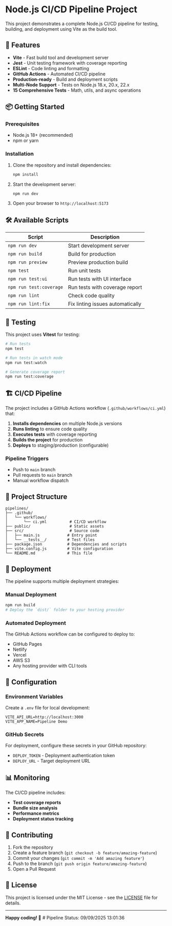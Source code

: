 # Node.js CI/CD Pipeline Project

This project demonstrates a complete Node.js CI/CD pipeline for testing, building, and deployment using Vite as the build tool.

## 🚀 Features

- **Vite** - Fast build tool and development server
- **Jest** - Unit testing framework with coverage reporting
- **ESLint** - Code linting and formatting
- **GitHub Actions** - Automated CI/CD pipeline
- **Production-ready** - Build and deployment scripts
- **Multi-Node Support** - Tests on Node.js 18.x, 20.x, 22.x
- **15 Comprehensive Tests** - Math, utils, and async operations

## 📦 Getting Started

### Prerequisites
- Node.js 18+ (recommended)
- npm or yarn

### Installation

1. Clone the repository and install dependencies:
   ```bash
   npm install
   ```

2. Start the development server:
   ```bash
   npm run dev
   ```

3. Open your browser to `http://localhost:5173`

## 🛠️ Available Scripts

| Script | Description |
|--------|-------------|
| `npm run dev` | Start development server |
| `npm run build` | Build for production |
| `npm run preview` | Preview production build |
| `npm test` | Run unit tests |
| `npm run test:ui` | Run tests with UI interface |
| `npm run test:coverage` | Run tests with coverage report |
| `npm run lint` | Check code quality |
| `npm run lint:fix` | Fix linting issues automatically |

## 🧪 Testing

This project uses **Vitest** for testing:

```bash
# Run tests
npm test

# Run tests in watch mode
npm run test:watch

# Generate coverage report
npm run test:coverage
```

## 🏗️ CI/CD Pipeline

The project includes a GitHub Actions workflow (`.github/workflows/ci.yml`) that:

1. **Installs dependencies** on multiple Node.js versions
2. **Runs linting** to ensure code quality
3. **Executes tests** with coverage reporting
4. **Builds the project** for production
5. **Deploys** to staging/production (configurable)

### Pipeline Triggers
- Push to `main` branch
- Pull requests to `main` branch
- Manual workflow dispatch

## 📁 Project Structure

```
pipelines/
├── .github/
│   └── workflows/
│       └── ci.yml          # CI/CD workflow
├── public/                 # Static assets
├── src/                    # Source code
│   ├── main.js            # Entry point
│   └── __tests__/         # Test files
├── package.json           # Dependencies and scripts
├── vite.config.js         # Vite configuration
└── README.md              # This file
```

## 🚀 Deployment

The pipeline supports multiple deployment strategies:

### Manual Deployment
```bash
npm run build
# Deploy the `dist/` folder to your hosting provider
```

### Automated Deployment
The GitHub Actions workflow can be configured to deploy to:
- GitHub Pages
- Netlify
- Vercel
- AWS S3
- Any hosting provider with CLI tools

## 🔧 Configuration

### Environment Variables
Create a `.env` file for local development:
```env
VITE_API_URL=http://localhost:3000
VITE_APP_NAME=Pipeline Demo
```

### GitHub Secrets
For deployment, configure these secrets in your GitHub repository:
- `DEPLOY_TOKEN` - Deployment authentication token
- `DEPLOY_URL` - Target deployment URL

## 📊 Monitoring

The CI/CD pipeline includes:
- **Test coverage reports**
- **Bundle size analysis**
- **Performance metrics**
- **Deployment status tracking**

## 🤝 Contributing

1. Fork the repository
2. Create a feature branch (`git checkout -b feature/amazing-feature`)
3. Commit your changes (`git commit -m 'Add amazing feature'`)
4. Push to the branch (`git push origin feature/amazing-feature`)
5. Open a Pull Request

## 📝 License

This project is licensed under the MIT License - see the [LICENSE](LICENSE) file for details.

---

**Happy coding! 🎉**
#   P i p e l i n e   S t a t u s :   0 9 / 0 9 / 2 0 2 5   1 3 : 0 1 : 3 6  
 